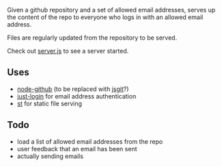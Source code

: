 Given a github repository and a set of allowed email addresses, serves up the content of the repo to everyone who logs in with an allowed email address.

Files are regularly updated from the repository to be served.

Check out [server.js](https://github.com/TehShrike/private-github-website/blob/master/server.js) to see a server started.

## Uses

- [node-github](https://github.com/mikedeboer/node-github/) (to be replaced with [jsgit](https://github.com/creationix/jsgit)?)
- [just-login](http://justlogin.xyz/) for email address authentication
- [st](https://github.com/isaacs/st) for static file serving

## Todo

- load a list of allowed email addresses from the repo
- user feedback that an email has been sent
- actually sending emails
